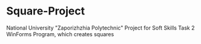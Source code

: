 # Square-Project
National University "Zaporizhzhia Polytechnic"
Project for Soft Skills Task 2
WinForms Program, which creates squares
